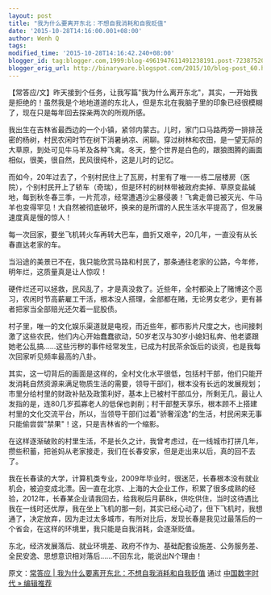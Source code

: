 ```yaml
---
layout: post
title: "我为什么要离开东北：不想自我消耗和自我贬值"
date: '2015-10-28T14:16:00.001+08:00'
author: Wenh Q
tags:
modified_time: '2015-10-28T14:16:42.240+08:00'
blogger_id: tag:blogger.com,1999:blog-4961947611491238191.post-7238752076341831423
blogger_orig_url: http://binaryware.blogspot.com/2015/10/blog-post_60.html
---
```


【常答应/文】昨天接到个任务，让我写篇"我为什么离开东北"，其实，一开始我是拒绝的！虽然我是个地地道道的东北人，但是东北在我脑子里的印象已经很模糊了，现在只是每年回去探亲两次的所观所感。

我出生在吉林省最西边的一个小镇，紧邻内蒙古。儿时，家门口马路两旁一排排茂密的杨树，村民农闲时节在树下消暑纳凉、闲聊。穿过树林和农田，是一望无际的大草原，到处可见牛马羊及各种飞禽。冬天，整个世界是白色的，跟狼图腾的画面相似，很美，很自然，民风很纯朴，这是儿时的记忆。

而如今，20年过去了，个别村民住上了瓦房，村里有了唯一一栋二层楼房（医院），个别村民开上了轿车（奇瑞），但是环村的树林带被政府卖掉、草原变盐碱地，每到秋冬春三季，一片荒凉，经常遭遇沙尘暴侵袭！飞禽走兽已被灭光、牛马羊也变得罕见！大自然被彻底破坏，换来的是所谓的人民生活水平提高了，但发展速度真是慢的惊人！

每一次回家，要坐飞机转火车再转大巴车，曲折又艰辛，20几年，一直没有从长春直达老家的车。

当沿途的美景已不在，我只能欣赏马路和村民了，那条通往老家的公路，今年修，明年烂，这质量真是让人惊叹！

硬件烂还可以拯救，民风乱了，才是真没救了。近些年，全村都染上了赌博这个恶习，农闲时节高薪雇工干活，根本没人搭理，全部都在赌，无论男女老少，更有甚者把家当全部赔光还欠着一屁股债。

村子里，唯一的文化娱乐渠道就是电视，而近些年，都市影片尺度之大，也间接刺激了这些农民，他们内心开始蠢蠢欲动，50岁老汉与30岁小媳妇私奔、他老婆跟她老公乱搞……这些污秽的事件经常发生，已成为村民茶余饭后的谈资，也是我每次回家听见频率最高的八卦。

其实，这一切背后的画面是这样的，全村文化水平很低，包括村干部，他们只能开发消耗自然资源来满足物质生活的需要，领导干部们，根本没有长远的发展规划；市里分给村里的财政补贴及政策利好，基本上已被村干部瓜分，所剩无几，最让人发指的是，连80几岁孤寡老人的低保也剥削；村干部整天享乐，根本顾不上搭建村里的文化交流平台，所以，当领导干部们过着"骄奢淫逸"的生活，村民闲来无事只能偷尝尝"禁果"！这，只是吉林省的一个缩影。

在这样逐渐破败的村里生活，不是长久之计，我曾考虑过，在一线城市打拼几年，攒些积蓄，把爸妈从老家接走，我们在长春安家，但是走出来以后，真的回不去了。

我在长春读的大学，计算机类专业，2009年毕业时，很迷茫，长春根本没有就业机会，被迫变成北漂。因一直在北京、上海的大企业工作，积累了很多成熟的经验，2012年，长春某企业请我回去，给我税后月薪8k，供吃供住，当时这待遇比我在一线时还优厚，我在坐上飞机的那一刻，其实已经心动了，但下飞机时，我想通了，决定放弃，因为走过太多城市，有所对比后，发现长春是我见过最落后的一个省会，在这样的环境里，我只能是自我消耗，会逐渐贬值。

东北，经济发展落后、就业环境差、政府不作为、基础配套设施差、公务服务差、全民安逸、思想意识相对落后……不回东北，能说出N个理由！

原文：[常答应 | 我为什么要离开东北：不想自我消耗和自我贬值](http://feedproxy.google.com/~r/chinagfwblog/~3/YLMb3g0o1Pk/) 通过 [中国数字时代 » 编辑推荐](http://pipes.yahoo.com/pipes/pipe.info?_id=4ebbe79f06d4342d785a0cab9913dc0c)
